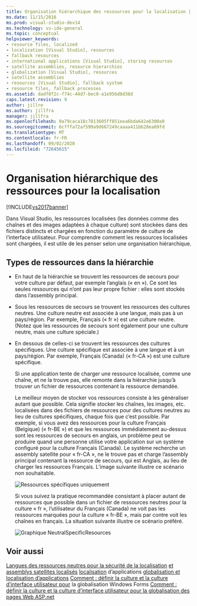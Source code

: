 ```yaml
---
title: Organisation hiérarchique des ressources pour la localisation | Microsoft Docs
ms.date: 11/15/2016
ms.prod: visual-studio-dev14
ms.technology: vs-ide-general
ms.topic: conceptual
helpviewer_keywords:
- resource files, localized
- localization [Visual Studio], resources
- fallback resources
- international applications [Visual Studio], storing resources
- satellite assemblies, resource hierarchies
- globalization [Visual Studio], resources
- satellite assemblies
- resources [Visual Studio], fallback system
- resource files, fallback processes
ms.assetid: dadf8f2c-f74c-44d7-bec0-a1e956d8d38d
caps.latest.revision: 9
author: jillre
ms.author: jillfra
manager: jillfra
ms.openlocfilehash: 0a79caca18c7813605ff851eea6bda642e6300a0
ms.sourcegitcommit: 6cfffa72af599a9d667249caaaa411bb28ea69fd
ms.translationtype: MT
ms.contentlocale: fr-FR
ms.lasthandoff: 09/02/2020
ms.locfileid: "72645615"
---
```

# <a name="hierarchical-organization-of-resources-for-localization"></a>Organisation hiérarchique des ressources pour la localisation
[!INCLUDE[vs2017banner](../includes/vs2017banner.md)]

Dans Visual Studio, les ressources localisées (les données comme des chaînes et des images adaptées à chaque culture) sont stockées dans des fichiers distincts et chargées en fonction du paramètre de culture de l’interface utilisateur. Pour comprendre comment les ressources localisées sont chargées, il est utile de les penser selon une organisation hiérarchique.

## <a name="kinds-of-resources-in-the-hierarchy"></a>Types de ressources dans la hiérarchie

- En haut de la hiérarchie se trouvent les ressources de secours pour votre culture par défaut, par exemple l’anglais (« en »). Ce sont les seules ressources qui n’ont pas leur propre fichier : elles sont stockés dans l’assembly principal.

- Sous les ressources de secours se trouvent les ressources des cultures neutres. Une culture neutre est associée à une langue, mais pas à un pays/région. Par exemple, Français (« fr ») est une culture neutre. (Notez que les ressources de secours sont également pour une culture neutre, mais une culture spéciale.)

- En dessous de celles-ci se trouvent les ressources des cultures spécifiques. Une culture spécifique est associée à une langue et à un pays/région. Par exemple, Français (Canada) (« fr-CA ») est une culture spécifique.

  Si une application tente de charger une ressource localisée, comme une chaîne, et ne la trouve pas, elle remonte dans la hiérarchie jusqu’à trouver un fichier de ressources contenant la ressource demandée.

  Le meilleur moyen de stocker vos ressources consiste à les généraliser autant que possible. Cela signifie stocker les chaînes, les images, etc. localisées dans des fichiers de ressources pour des cultures neutres au lieu de cultures spécifiques, chaque fois que c’est possible. Par exemple, si vous avez des ressources pour la culture Français (Belgique) (« fr-BE ») et que les ressources immédiatement au-dessus sont les ressources de secours en anglais, un problème peut se produire quand une personne utilise votre application sur un système configuré pour la culture Français (Canada). Le système recherche un assembly satellite pour « fr-CA », ne le trouve pas et charge l’assembly principal contenant la ressource de secours, qui est Anglais, au lieu de charger les ressources Français. L’image suivante illustre ce scénario non souhaitable.

  ![Ressources spécifiques uniquement](../ide/media/vbspecificresourcesonly.gif "vbSpecificResourcesOnly")

  Si vous suivez la pratique recommandée consistant à placer autant de ressources que possible dans un fichier de ressources neutres pour la culture « fr », l’utilisateur du Français (Canada) ne voit pas les ressources marquées pour la culture « fr-BE », mais par contre voit les chaînes en français. La situation suivante illustre ce scénario préféré.

  ![Graphique NeutralSpecificResources](../ide/media/vbneutralspecificresources.gif "vbNeutralSpecificResources")

## <a name="see-also"></a>Voir aussi
 [Langues des ressources neutres pour la sécurité de la localisation](../ide/neutral-resources-languages-for-localization.md) [et assemblys satellites localisés](../ide/security-and-localized-satellite-assemblies.md) [localisation](../ide/localizing-applications.md) d’applications [globalisation et localisation d’applications](../ide/globalizing-and-localizing-applications.md) [Comment : définir la culture et la culture d’interface utilisateur pour](https://msdn.microsoft.com/694e049f-0b91-474a-9789-d35124f248f0) la globalisation Windows Forms [Comment : définir la culture et la culture d’interface utilisateur pour la globalisation des pages Web ASP.net](https://msdn.microsoft.com/library/76091f86-f967-4687-a40f-de87bd8cc9a0)
